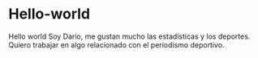 # Hello-world
Hello world
Soy Darío, me gustan mucho las estadísticas y los deportes. Quiero trabajar en algo relacionado con el periodismo deportivo.
